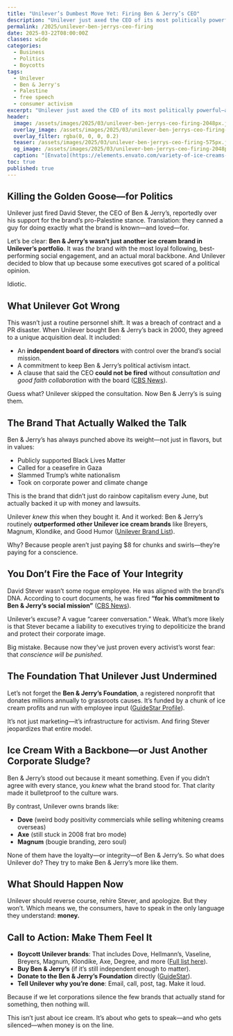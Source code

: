 ```yaml
---
title: "Unilever’s Dumbest Move Yet: Firing Ben & Jerry’s CEO"
description: "Unilever just axed the CEO of its most politically powerful—and profitable—ice cream brand. Here’s why that’s monumentally stupid."
permalink: /2025/unilever-ben-jerrys-ceo-firing
date: 2025-03-22T08:00:00Z
classes: wide
categories:
  - Business
  - Politics
  - Boycotts
tags:
  - Unilever
  - Ben & Jerry's
  - Palestine
  - free speech
  - consumer activism
excerpt: "Unilever just axed the CEO of its most politically powerful—and profitable—ice cream brand. Here’s why that’s monumentally stupid."
header:
  image: /assets/images/2025/03/unilever-ben-jerrys-ceo-firing-2048px.jpg       # Twitter (use 'overlay_image')
  overlay_image: /assets/images/2025/03/unilever-ben-jerrys-ceo-firing-2048px.jpg  # Article header at 2048x768
  overlay_filter: rgba(0, 0, 0, 0.2)
  teaser: /assets/images/2025/03/unilever-ben-jerrys-ceo-firing-575px.jpg   # Shrink image to 575x216
  og_image: /assets/images/2025/03/unilever-ben-jerrys-ceo-firing-2048px.jpg
  caption: "[Envato](https://elements.envato.com/variety-of-ice-creams-on-the-hands-of-multiethnic--68WNVZP)"
toc: true
published: true
---
```


## Killing the Golden Goose—for Politics

Unilever just fired David Stever, the CEO of Ben & Jerry’s, reportedly over his support for the brand’s pro-Palestine stance. Translation: they canned a guy for doing exactly what the brand is known—and loved—for.

Let’s be clear: **Ben & Jerry’s wasn’t just another ice cream brand in Unilever’s portfolio**. It was *the* brand with the most loyal following, best-performing social engagement, and an actual moral backbone. And Unilever decided to blow that up because some executives got scared of a political opinion.

Idiotic.

## What Unilever Got Wrong

This wasn’t just a routine personnel shift. It was a breach of contract and a PR disaster. When Unilever bought Ben & Jerry’s back in 2000, they agreed to a unique acquisition deal. It included:

- An **independent board of directors** with control over the brand’s social mission.
- A commitment to keep Ben & Jerry’s political activism intact.
- A clause that said the CEO **could not be fired** without *consultation and good faith collaboration* with the board ([CBS News](https://www.cbsnews.com/news/ben-jerrys-says-unilever-fired-its-ceo-over-his-political-position/)).

Guess what? Unilever skipped the consultation. Now Ben & Jerry’s is suing them.

## The Brand That Actually Walked the Talk

Ben & Jerry’s has always punched above its weight—not just in flavors, but in values:

- Publicly supported Black Lives Matter
- Called for a ceasefire in Gaza
- Slammed Trump’s white nationalism
- Took on corporate power and climate change

This is the brand that didn’t just do rainbow capitalism every June, but actually backed it up with money and lawsuits.

Unilever *knew this* when they bought it. And it worked: Ben & Jerry’s routinely **outperformed other Unilever ice cream brands** like Breyers, Magnum, Klondike, and Good Humor ([Unilever Brand List](https://www.unilever.com/brands/)).

Why? Because people aren’t just paying $8 for chunks and swirls—they’re paying for a conscience.

## You Don’t Fire the Face of Your Integrity

David Stever wasn’t some rogue employee. He was aligned with the brand’s DNA. According to court documents, he was fired **“for his commitment to Ben & Jerry’s social mission”** ([CBS News](https://www.cbsnews.com/news/ben-jerrys-says-unilever-fired-its-ceo-over-his-political-position/)).

Unilever’s excuse? A vague “career conversation.” Weak. What’s more likely is that Stever became a liability to executives trying to depoliticize the brand and protect their corporate image.

Big mistake. Because now they’ve just proven every activist’s worst fear: that *conscience will be punished*.

## The Foundation That Unilever Just Undermined

Let’s not forget the **Ben & Jerry’s Foundation**, a registered nonprofit that donates millions annually to grassroots causes. It’s funded by a chunk of ice cream profits and run with employee input ([GuideStar Profile](https://www.guidestar.org/profile/03-0300865)).

It’s not just marketing—it’s infrastructure for activism. And firing Stever jeopardizes that entire model.

## Ice Cream With a Backbone—or Just Another Corporate Sludge?

Ben & Jerry’s stood out because it meant something. Even if you didn’t agree with every stance, you *knew* what the brand stood for. That clarity made it bulletproof to the culture wars.

By contrast, Unilever owns brands like:

- **Dove** (weird body positivity commercials while selling whitening creams overseas)
- **Axe** (still stuck in 2008 frat bro mode)
- **Magnum** (bougie branding, zero soul)

None of them have the loyalty—or integrity—of Ben & Jerry’s. So what does Unilever do? They try to make Ben & Jerry’s more like them.

## What Should Happen Now

Unilever should reverse course, rehire Stever, and apologize. But they won’t. Which means we, the consumers, have to speak in the only language they understand: **money.**

## Call to Action: Make Them Feel It

- **Boycott Unilever brands**: That includes Dove, Hellmann’s, Vaseline, Breyers, Magnum, Klondike, Axe, Degree, and more ([Full list here](https://www.unilever.com/brands/)).
- **Buy Ben & Jerry’s** (if it’s still independent enough to matter).
- **Donate to the Ben & Jerry’s Foundation** directly ([GuideStar](https://www.guidestar.org/profile/03-0300865)).
- **Tell Unilever why you’re done**: Email, call, post, tag. Make it loud.

Because if we let corporations silence the few brands that actually stand for something, then nothing will.

This isn’t just about ice cream. It’s about who gets to speak—and who gets silenced—when money is on the line.

